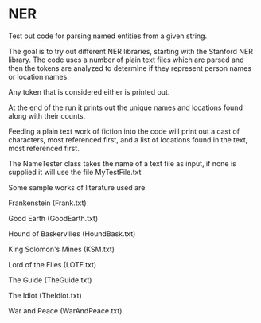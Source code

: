 # NER
Test out code for parsing named entities from a given string.

The goal is to try out different NER libraries, starting with the Stanford NER 
library.
The code uses a number of plain text files which are parsed and then the tokens 
are analyzed to determine if they represent person names or location names.

Any token that is considered either is printed out.

At the end of the run it prints out the unique names and locations found along 
with their counts.

Feeding a plain text work of fiction into the code will print out a cast of 
characters, most referenced first, and a list of locations found in the text, 
most referenced first.

The NameTester class takes the name of a text file as input, if none is supplied
it will use the file MyTestFile.txt

Some sample works of literature used are

Frankenstein (Frank.txt)

Good Earth (GoodEarth.txt)

Hound of Baskervilles (HoundBask.txt)

King Solomon's Mines (KSM.txt)

Lord of the Flies (LOTF.txt)

The Guide (TheGuide.txt)

The Idiot (TheIdiot.txt)

War and Peace (WarAndPeace.txt)
